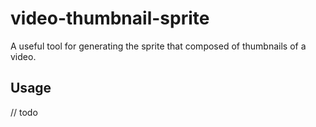 # video-thumbnail-sprite

A useful tool for generating the sprite that composed of thumbnails of a video.

## Usage

// todo
